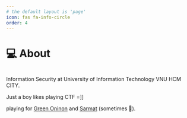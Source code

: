 ```yaml
---
# the default layout is 'page'
icon: fas fa-info-circle
order: 4
---
```

>
# 💻 About

<figure><img src="assets/WtVOjr6.gif" alt=""><figcaption></figcaption></figure>

Information Security at University of Information Technology VNU HCM CITY.

Just a boy likes playing CTF =]]

playing for [Green Oninon](https://ctftime.org/team/194346) and [Sarmat](https://ctftime.org/team/185585) (sometimes 🐸).

